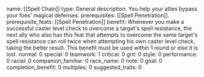 name: [[Spell Chain]]
type: General
description: You help your allies bypass your foes' magical defenses.
prerequisites: [[Spell Penetration]].
prerequisite_feats: [[Spell Penetration]]
benefit: Whenever you make a successful caster level check to overcome a target's spell resistance, the next ally who also has this feat that attempts to overcome the same target's spell resistance can roll twice when attempting his own caster level check, taking the better result. This benefit must be used within 1 round or else it is lost.
normal: 0
special: 0
teamwork: 1
critical: 0
grit: 0
style: 0
performance: 0
racial: 0
companion_familiar: 0
race_name: 0
note: 0
goal: 0
completion_benefit: 0
multiples: 0
suggested_traits: 0

